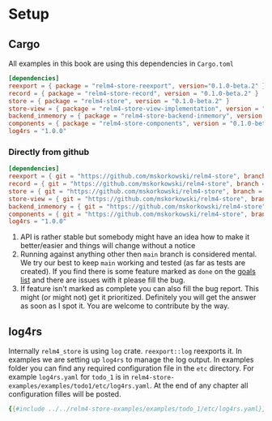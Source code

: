 # Setup

## Cargo

All examples in this book are using this dependencies in `Cargo.toml`

```toml
[dependencies]
reexport = { package = "relm4-store-reexport", version="0.1.0-beta.2" }
record = { package = "relm4-store-record", version = "0.1.0-beta.2" }
store = { package = "relm4-store", version = "0.1.0-beta.2" }
store-view = { package = "relm4-store-view-implementation", version = "0.1.0-beta.2"}
backend_inmemory = { package = "relm4-store-backend-inmemory", version = "0.1.0-beta.2" }
components = { package = "relm4-store-components", version = "0.1.0-beta.2" }
log4rs = "1.0.0"
```

### Directly from github

```toml
[dependencies]
reexport = { git = "https://github.com/mskorkowski/relm4-store", branch = "main", package = "relm4-store-reexport" }
record = { git = "https://github.com/mskorkowski/relm4-store", branch = "main", package = "relm4-store-record" }
store = { git = "https://github.com/mskorkowski/relm4-store", branch = "main", package = "relm4-store" }
store-view = { git = "https://github.com/mskorkowski/relm4-store", branch = "main", package = "relm4-store-view-implementation"}
backend_inmemory = { git = "https://github.com/mskorkowski/relm4-store", branch = "main", package = "relm4-store-backend-inmemory" }
components = { git = "https://github.com/mskorkowski/relm4-store", branch = "main", package = "relm4-store-components" }
log4rs = "1.0.0"
```

1. API is rather stable but somebody might have an idea how to make it better/easier and things will change without a notice
2. Running against anything other then `main` branch is considered mental. We try our best to keep `main` working and tested (as far as tests are created). If you find there is some feature marked as `done` on the [goals list](../02-goals.md) and there are issues with it please fill the bug.
3. If feature isn't marked as complete you can also fill the bug report. This might (or might not) get it prioritized. Definitely you will get the answer as soon as I spot it. You are welcome to contribute by the way.

## log4rs

Internally `relm4_store` is using `log` crate. `reexport::log` reexports it. In examples we are setting up `log4rs` to manage the log output. In examples folder you can find any required configuration file in the `etc` directory. For example `log4rs.yaml` for `todo_1` is in `relm4-store-examples/examples/todo1/etc/log4rs.yaml`. At the end of any chapter all configuration filles will be posted.

```yaml
{{#include ../../relm4-store-examples/examples/todo_1/etc/log4rs.yaml}}
```
